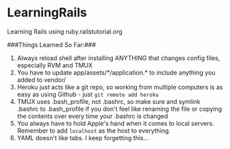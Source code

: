 LearningRails
=============

Learning Rails using ruby.railstutorial.org

###Things Learned So Far:###
1. Always reload shell after installing ANYTHING that changes config files, especially RVM and TMUX
2. You have to update app/assets/\*/application.\* to include anything you added to vendor/
3. Heroku just acts like a git repo, so working from multiple computers is as easy as using Github - just `git remote add heroku`
4. TMUX uses .bash_profile, not .bashrc, so make sure and symlink .bashrc to .bash_profile if you don't feel like renaming the file or copying the contents over every time your .bashrc is changed
5. You always have to hold Apple's hand when it comes to local servers. Remember to add `localhost` as the host to everything.
6. YAML doesn't like tabs. I keep forgetting this...

